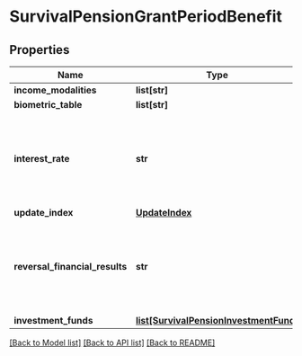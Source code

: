 # SurvivalPensionGrantPeriodBenefit

## Properties
Name | Type | Description | Notes
------------ | ------------- | ------------- | -------------
**income_modalities** | **list[str]** |  | 
**biometric_table** | **list[str]** |  | [optional] 
**interest_rate** | **str** | Taxa de juros garantida utilizada para conversão em renda. Em % | [optional] 
**update_index** | [**UpdateIndex**](UpdateIndex.md) |  | [optional] 
**reversal_financial_results** | **str** | Percentual de reversão de excedente financeiro na concessão. Em %. | [optional] 
**investment_funds** | [**list[SurvivalPensionInvestmentFund]**](SurvivalPensionInvestmentFund.md) |  | [optional] 

[[Back to Model list]](../README.md#documentation-for-models) [[Back to API list]](../README.md#documentation-for-api-endpoints) [[Back to README]](../README.md)

